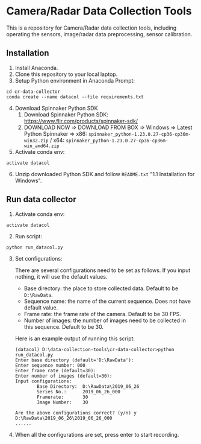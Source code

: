 # Camera/Radar Data Collection Tools
This is a repository for Camera/Radar data collection tools, including operating the sensors, image/radar data preprocessing, sensor calibration.

## Installation
1. Install Anaconda.
2. Clone this repository to your local laptop.
3. Setup Python environment in Anaconda Prompt:
```
cd cr-data-collector
conda create --name datacol --file requirements.txt
```
4. Download Spinnaker Python SDK
    1) Download Spinnaker Python SDK: https://www.flir.com/products/spinnaker-sdk/
    2) DOWNLOAD NOW => DOWNLOAD FROM BOX => Windows => Latest Python Spinnaker => 
    x86: `spinnaker_python-1.23.0.27-cp36-cp36m-win32.zip` / x64: `spinnaker_python-1.23.0.27-cp36-cp36m-win_amd64.zip`
5. Activate conda env:
```
activate datacol
```
6. Unzip downloaded Python SDK and follow `README.txt` "1.1 Installation for Windows". 


## Run data collector
1. Activate conda env:
```
activate datacol
```
2. Run script:
```
python run_datacol.py
```
3. Set configurations:

    There are several configurations need to be set as follows. If you input nothing, it will use the default values.
    - Base directory: the place to store collected data. Default to be `D:\RawData`.
    - Sequence name: the name of the current sequence. Does not have default value.
    - Frame rate: the frame rate of the camera. Default to be 30 FPS.
    - Number of images: the number of images need to be collected in this sequence. Default to be 30. 

    Here is an example output of running this script:
    ```
    (datacol) D:\data-collection-tools\cr-data-collector>python run_datacol.py
    Enter base directory (default='D:\RawData'):
    Enter sequence number: 000
    Enter frame rate (default=30):
    Enter number of images (default=30):
    Input configurations:
            Base Directory:  D:\RawData\2019_06_26
            Series No.:      2019_06_26_000
            Framerate:       30
            Image Number:    30
    
    Are the above configurations correct? (y/n) y
    D:\RawData\2019_06_26\2019_06_26_000
    ......
    ```
4. When all the configurations are set, press enter to start recording.